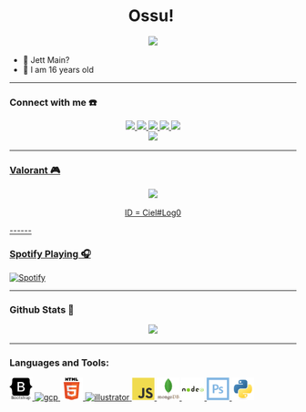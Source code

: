 <h1 align="center">Ossu!  <img src="https://user-images.githubusercontent.com/1303154/88677602-1635ba80-d120-11ea-84d8-d263ba5fc3c0.gif" width="40px" alt=""><br></h1>
<p align="center">
  <img src="https://github.com/ryasya.png" />
</p>

<p align="center">

- 👤 Jett Main?
- 💌 I am 16 years old 

</p>

------
### Connect with me ☎️
<p align="center">
  <a href="https://instagram.com/aryaeka.r.p"><img src="https://img.shields.io/badge/Instagram-E4405F?style=for-the-badge&logo=instagram&logoColor=white"/> 
  <a href="https://wa.me/6282265468133"><img src="https://img.shields.io/badge/WhatsApp-25D366?style=for-the-badge&logo=whatsapp&logoColor=white" />
  <a href="https://www.facebook.com/arya.eka.5268750"><img src="https://img.shields.io/badge/Facebook-%234267B2.svg?&style=for-the-badge&logo=facebook&logoColor=white" />
  <a href="https://t.me/Syulitdiketahui"><img src="https://img.shields.io/badge/Telegram-%230088cc.svg?&style=for-the-badge&logo=telegram&logoColor=white" />
  <a href="https://twitter.com/aryokss"><img src="https://img.shields.io/badge/Twitter-%230088cc.svg?&style=for-the-badge&logo=twitter&logoColor=white" />
  <br>
  <a name="Ryasya&label=VIEWS&style=flat-square&color=orange">
  <a href="https://github.com/ryasya"><img src="https://img.shields.io/badge/-GitHub-black?style=flat-square&logo=github" /> 

------
    
### Valorant 🎮
<p align="center">
 <img src="https://gifdb.com/images/file/valorant-jett-promo-art-c6235bh6l9ggikea.gif">
</p>
<p align="center">
  ID = Ciel#Log0
</p>
------

### Spotify Playing 🎧


<a href="https://open.spotify.com/user/31ohvxcrpucqdlbug7thpougbxs4" target="_blank"> ![Spotify](https://spotify-github-profile.vercel.app/api/view.svg?uid=31ohvxcrpucqdlbug7thpougbxs4&redirect=true][https://spotify-github-profile.vercel.app/api/view.svg?uid=31ohvxcrpucqdlbug7thpougbxs4&cover_image=true&theme=novatorem&show_offline=true&background_color=000000&interchange=true&bar_color=4bbe53&bar_color_cover=true)</a>


------

### Github Stats 🚀


<p align="center"><a href="https://github.com/ryasya"><img src="https://github-readme-stats.vercel.app/api/top-langs/?username=ryasya&theme=radical&layout=compact"></a></p> 


------
    
<h3 align="left">Languages and Tools:</h3>
<p align="left"> <a href="https://getbootstrap.com" target="_blank" rel="noreferrer"> <img src="https://raw.githubusercontent.com/devicons/devicon/master/icons/bootstrap/bootstrap-plain-wordmark.svg" alt="bootstrap" width="40" height="40"/> </a> <a href="https://cloud.google.com" target="_blank" rel="noreferrer"> <img src="https://www.vectorlogo.zone/logos/google_cloud/google_cloud-icon.svg" alt="gcp" width="40" height="40"/> </a> <a href="https://www.w3.org/html/" target="_blank" rel="noreferrer"> <img src="https://raw.githubusercontent.com/devicons/devicon/master/icons/html5/html5-original-wordmark.svg" alt="html5" width="40" height="40"/> </a> <a href="https://www.adobe.com/in/products/illustrator.html" target="_blank" rel="noreferrer"> <img src="https://www.vectorlogo.zone/logos/adobe_illustrator/adobe_illustrator-icon.svg" alt="illustrator" width="40" height="40"/> </a> <a href="https://developer.mozilla.org/en-US/docs/Web/JavaScript" target="_blank" rel="noreferrer"> <img src="https://raw.githubusercontent.com/devicons/devicon/master/icons/javascript/javascript-original.svg" alt="javascript" width="40" height="40"/> </a> <a href="https://www.mongodb.com/" target="_blank" rel="noreferrer"> <img src="https://raw.githubusercontent.com/devicons/devicon/master/icons/mongodb/mongodb-original-wordmark.svg" alt="mongodb" width="40" height="40"/> </a> <a href="https://nodejs.org" target="_blank" rel="noreferrer"> <img src="https://raw.githubusercontent.com/devicons/devicon/master/icons/nodejs/nodejs-original-wordmark.svg" alt="nodejs" width="40" height="40"/> </a> <a href="https://www.photoshop.com/en" target="_blank" rel="noreferrer"> <img src="https://raw.githubusercontent.com/devicons/devicon/master/icons/photoshop/photoshop-line.svg" alt="photoshop" width="40" height="40"/> </a> <a href="https://www.python.org" target="_blank" rel="noreferrer"> <img src="https://raw.githubusercontent.com/devicons/devicon/master/icons/python/python-original.svg" alt="python" width="40" height="40"/> </a> </p>

